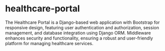 # healthcare-portal
The Healthcare Portal is a Django-based web application with Bootstrap for responsive design, featuring user authentication and authorization, session management, and database integration using Django ORM. Middleware enhances security and functionality, ensuring a robust and user-friendly platform for managing healthcare services.
